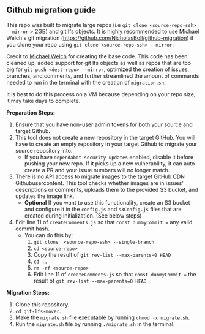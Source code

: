 ## Github migration guide

This repo was built to migrate large repos (i.e `git clone <source-repo-ssh> --mirror` > 2GB) and git lfs objects. It is highly recommended to use Michael Welch's git migration (https://github.com/NicholasBoll/github-migration) if you clone your repo using `git clone <source-repo-ssh> --mirror`.

Credit to [Michael Welch](https://github.com/NicholasBoll/github-migration) for creating the base code. This code has been cleaned up, added support for git lfs objects as well as repos that are too big for `git push <dest-repo> --mirror`, optimized the creation of issues, branches, and comments, and further streamlined the amount of commands needed to run in the terminal with the creation of `migration.sh`.

It is best to do this process on a VM because depending on your repo size, it may take days to complete.

**Preparation Steps:**

1. Ensure that you have non-user admin tokens for both your source and target Github.
2. This tool does not create a new repository in the target GitHub. You will have to create an empty repository in your target Github to migrate your source repository into.
   - If you have `dependabot security updates` enabled, disable it before pushing your new repo. If it picks up a new vulnerability, it can auto-create a PR and your issue numbers will no longer match.
3. There is no API access to migrate images to the target GitHub CDN Githubusercontent. This tool checks whether images are in issues' descriptions or comments, uploads them to the provided S3 bucket, and updates the image link.
   - **Optional** If you want to use this functionality, create an S3 bucket and configure it in the `config.js` and `s3Config.js` files that are created during initialization. (See below steps)
4. Edit line 11 of `createComments.js` so that `const dummyCommit =` any valid commit hash.
   - You can do this by:
     1. `git clone  <source-repo-ssh> --single-branch`
     2. `cd <source-repo>`
     3. Copy the result of `git rev-list --max-parents=0 HEAD`
     4. `cd ..`
     5. `rm -rf <source-repo>`
     6. Edit line 11 of `createComments.js` so that `const dummyCommit =` the result of `git rev-list --max-parents=0 HEAD`

**Migration Steps:**

1. Clone this repository.
2. `cd git-lfs-mover`.
3. Make the `migrate.sh` file executable by running `chmod -x migrate.sh`.
4. Run the `migrate.sh` file by running `./migrate.sh` in the terminal.